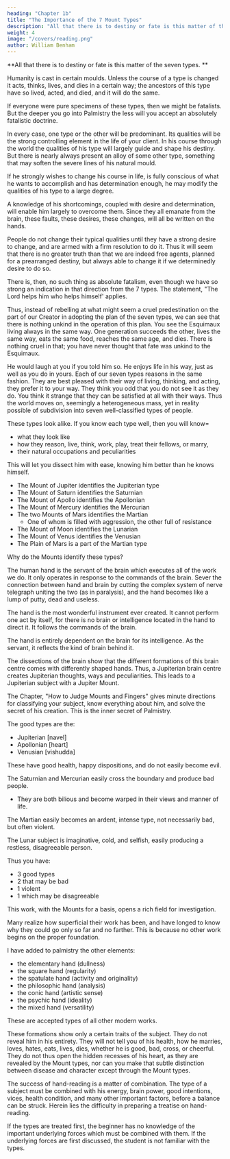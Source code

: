```yaml
---
heading: "Chapter 1b"
title: "The Importance of the 7 Mount Types"
description: "All that there is to destiny or fate is this matter of the seven types"
weight: 4
image: "/covers/reading.png"
author: William Benham
---
```



**All that there is to destiny or fate is this matter of the seven types. **


Humanity is cast in certain moulds. Unless the course of a type is changed it acts, thinks, lives, and dies in a certain way; the ancestors of this type have so lived, acted, and died, and it will do the same. 

If everyone were pure specimens of these types, then we might be fatalists. But the deeper you go into Palmistry the less will you accept an absolutely fatalistic doctrine. 

In every case, one type or the other will be predominant. Its qualities will be the strong controlling element in the life of your client. In his course through the world the qualities of his type will largely guide and shape his destiny. But there is nearly always present an alloy of some other type, something that may soften the severe lines of his natural mould.

If he strongly wishes to change his course in life, is fully conscious of what he wants to accomplish and has determination enough, he may modify the qualities of his type to a large degree. 

A knowledge of his shortcomings, coupled with desire and determination, will enable him largely to overcome them. Since they all emanate from the brain, these faults, these desires, these changes, will all be written on the hands.

People do not change their typical qualities until they have a strong desire to change, and are armed with a firm resolution to do it. Thus it will seem that there is no greater truth than that we are indeed free agents, planned for a prearranged destiny, but always able to change it if we determinedly desire to do so. 

There is, then, no such thing as absolute fatalism, even though we have so strong an indication in that direction from the 7 types. The statement, "The Lord helps him who helps himself' applies.

Thus, instead of rebelling at what might seem a cruel predestination on the part of our Creator in adopting the plan of the seven types, we can see that there is nothing unkind in the operation of this plan. You see the Esquimaux living always in the same way. One generation succeeds the other, lives the same way, eats the same food, reaches the same age, and dies. There is nothing cruel in that; you have never thought that fate was unkind to the Esquimaux. 

He would laugh at you if you told him so. He enjoys life in his way, just as well as you do in yours. Each of our seven types reasons in the same fashion. They are best pleased with their way of living, thinking, and acting, they prefer it to your way. They think you odd that you do not see it as they do. You think it strange that they can be satisfied at all with their ways. Thus the world moves on, seemingly a heterogeneous mass, yet in reality possible of subdivision into seven well-classified types of people.

These types look alike. If you know each type well, then you will know= 
- what they look like
- how they reason, live, think, work, play, treat their fellows, or marry, 
- their natural occupations and peculiarities

This will let you dissect him with ease, knowing him better than he knows himself.

- The Mount of Jupiter identifies the Jupiterian type
- The Mount of Saturn identifies the Saturnian
- The Mount of Apollo identifies the Apollonian
- The Mount of Mercury identifies the Mercurian
- The two Mounts of Mars identifies the Martian
  - One of whom is filled with aggression, the other full of resistance
- The Mount of Moon identifies the Lunarian
- The Mount of Venus identifies the Venusian
- The Plain of Mars is a part of the Martian type

Why do the Mounts identify these types? 

<!-- To this question the answer must be given, that at this time we have not fully solved the mystery, but there are some facts leading in that direction which will doubtless in time give us a full explanation of the matter; for we know that  -->

The human hand is the servant of the brain which executes all of the work we do. It only operates in response to the commands of the brain. Sever the connection between hand and brain by cutting the complex system of nerve telegraph uniting the two (as in paralysis), and the hand becomes like a lump of putty, dead and useless.

The hand is the most wonderful instrument ever created. It cannot perform one act by itself, for there is no brain or intelligence located in the hand to direct it. It follows the commands of the brain.

<!-- , the seat of mind and intelligence, which is located a considerable distance from the hand itself. This shows that  -->

The hand is entirely dependent on the brain for its intelligence. As the servant, it reflects the kind of brain behind it.

<!-- by the manner and intelligence with which it performs its duties. It is a well-accepted fact that the centre of the brain, which is in connection with the hand, has been located, and  -->

The dissections of the brain show that the different formations of this brain centre comes with differently shaped hands.  <!-- This proves that the hand physically shows what kind of a brain is directing it. If the brain centre which controls the hand is of one shape, the Mount of Jupiter will be largest, and we shall have  --> Thus, a Jupiterian brain centre creates Jupiterian thoughts, ways and peculiarities. This leads to a Jupiterian subject with a Jupiter Mount.

<!-- If this brain centre changes its form the subject develops peculiarities of character, aptitude, and disease, and we shall find other Mounts most developed, for the hand reflects all the changes of the brain, and the subject will belong to the type as shown by the best-marked Mount in the hand. 

This is unquestionably the idea from which future scientific research will gain a full explanation of the Mounts. In 
 -->

The Chapter, "How to Judge Mounts and Fingers" gives minute directions for classifying your subject, know everything about him, and solve the secret of his creation. This is the inner secret of Palmistry.

<!-- , and there is nothing about him which you cannot know. , which professionals and amateurs, to whom I have taught it, declare has made them able to attain a proficiency they never hoped for nor believed possible. -->

The good types are the:
- Jupiterian [navel]
- Apollonian [heart]
- Venusian [vishudda]

These have good health, happy dispositions, and do not easily become evil. 

The Saturnian and Mercurian easily cross the boundary and produce bad people. 
- They are both bilious and become warped in their views and manner of life. 

The Martian easily becomes an ardent, intense type, not necessarily bad, but often violent. 

The Lunar subject is imaginative, cold, and selfish, easily producing a restless, disagreeable person. 

Thus you have:
- 3 good types
- 2 that may be bad
- 1 violent
- 1 which may be disagreeable

This work, with the Mounts for a basis, opens a rich field for investigation. 

Many realize how superficial their work has been, and have longed to know why they could go only so far and no farther. This is because no other work begins on the proper foundation. 

I have added to palmistry the other elements:
- the elementary hand (dullness)
- the square hand (regularity)
- the spatulate hand (activity and originality)
- the philosophic hand (analysis)
- the conic hand (artistic sense)
- the psychic hand (ideality)
- the mixed hand (versatility) 

These are accepted types of all other modern works. 

These formations show only a certain traits of the subject. They do not reveal him in his entirety. They will not tell you of his health, how he marries, loves, hates, eats, lives, dies, whether he is good, bad, cross, or cheerful. They do not thus open the hidden recesses of his heart, as they are revealed by the Mount types, nor can you make that subtle distinction between disease and character except through the Mount types.

<!-- The works of other recent authors start from certain qualities of the subject (regularity, activity, etc.); this work starts from the man himself, created to fill a particular place, and endowed with all the qualities necessary to enable him to do it. Is it any wonder that greater revelations should come from such a beginning? -->

The success of hand-reading is a matter of combination. The type of a subject must be combined with his energy, brain power, good intentions, vices, health condition, and many other important factors, before a balance can be struck. Herein lies the difficulty in preparing a treatise on hand-reading. 

If the types are treated first, the beginner has no knowledge of the important underlying forces which must be combined with them. If the underlying forces are first discussed, the student is not familiar with the types. 

<!-- In the present work the leading attributes of the types are laid down in this chapter and shown in illustration "A." With this illustration and these attributes in mind, a sufficient knowledge of the types to begin with is obtained, and we pass to a thorough consideration of the underlying forces. When these have been fully mastered, we will take up a thorough discussion of the types, and will then have in our possession all the knowledge to combine with them. Thus the final chapters on the Mount types unfold the entire panorama, the difficulties in arranging the sequence of treatment of the various matters is reduced to a minimum, and put in the best form for the student's use. -->